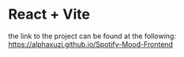 # React + Vite


the link to the project can be found at the following: https://alphaxuzi.github.io/Spotify-Mood-Frontend